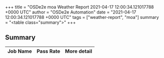 +++
title = "OSDe2e moa Weather Report 2021-04-17 12:00:34.121017788 +0000 UTC"
author = "OSDe2e Automation"
date = "2021-04-17 12:00:34.121017788 +0000 UTC"
tags = ["weather-report", "moa"]
summary = "<table class=\"summary\"></table>"
+++
## Summary

| Job Name | Pass Rate | More detail |
|----------|-----------|-------------|



